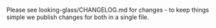 Please see looking-glass/CHANGELOG.md for changes - to keep things simple we publish changes for both in a single file.

